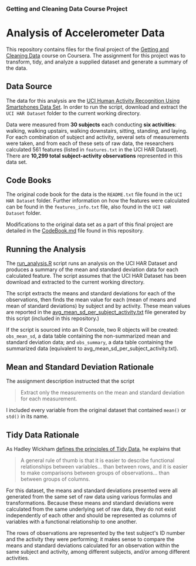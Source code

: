 ### Getting and Cleaning Data Course Project

# Analysis of Accelerometer Data

This repository contains files for the final project of the [Getting and Cleaning Data](https://www.coursera.org/learn/data-cleaning) course on Coursera. The assignment for this project was to transform, tidy, and analyze a supplied dataset and generate a summary of the data.

## Data Source

The data for this analysis are the [UCI Human Activity Recognition Using Smartphones Data Set](http://archive.ics.uci.edu/ml/datasets/Human+Activity+Recognition+Using+Smartphones). In order to run the script, download and extract the `UCI HAR Dataset` folder to the current working directory.

Data were measured from **30 subjects** each conducting **six activities**: walking, walking upstairs, walking downstairs, sitting, standing, and laying. For each combination of subject and activity, several sets of measurements were taken, and from each of these sets of raw data, the researchers calculated 561 features (listed in `features.txt` in the UCI HAR Dataset). There are **10,299 total subject-activity observations** represented in this data set.

## Code Books

The original code book for the data is the `README.txt` file found in the `UCI HAR Dataset` folder. Further information on how the features were calculated can be found in the `features_info.txt` file, also found in the `UCI HAR Dataset` folder.

Modifications to the original data set as a part of this final project are detailed in the [CodeBook.md](CodeBook.md) file found in this repository.

## Running the Analysis

The [run_analysis.R](run_analysis.R) script runs an analysis on the UCI HAR Dataset and produces a summary of the mean and standard deviation data for each calculated feature. The script assumes that the UCI HAR Dataset has been download and extracted to the current working directory.

The script extracts the means and standard deviations for each of the observations, then finds the mean value for each (mean of means and mean of standard deviations) by subject and by activity. These mean values are reported in the [avg_mean_sd_per_subject_activity.txt](avg_mean_sd_per_subject_activity.txt) file generated by this script (included in this repository.)

If the script is sourced into an R Console, two R objects will be created: `obs_mean_sd`, a data table containing the non-summarized mean and standard deviation data; and `obs_summary`, a data table containing the summarized data (equivalent to avg_mean_sd_per_subject_activity.txt).

## Mean and Standard Deviation Rationale

The assignment description instructed that the script 

> Extract only the measurements on the mean and standard deviation for each measurement.

I included every variable from the original dataset that contained `mean()` or `std()` in its name.

## Tidy Data Rationale

As Hadley Wickham [defines the principles of Tidy Data](https://www.jstatsoft.org/article/view/v059i10/), he explains that 

> A general rule of thumb is that it is easier to describe functional relationships between variables... than between rows, and it is easier to make comparisons between groups of observations... than between groups of columns.

For this dataset, the means and standard deviations presented were all generated from the same set of raw data using various formulas and transformations. Because these means and standard deviations were calculated from the same underlying set of raw data, they do not exist independently of each other and should be represented as columns of variables with a functional relationship to one another. 

The rows of observations are represented by the test subject's ID number and the activity they were performing; it makes sense to compare the means and standard deviations calculated for an observation within the same subject and activity, among different subjects, and/or among different activities.